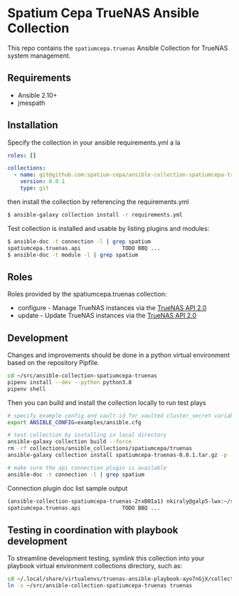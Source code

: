 # Spatium Cepa TrueNAS Ansible Collection

This repo contains the `spatiumcepa.truenas` Ansible Collection for TrueNAS system management.

## Requirements

- Ansible 2.10+
- jmespath

## Installation

Specify the collection in your ansible requirements.yml a la

```yaml
roles: []

collections:
  - name: git@github.com:spatium-cepa/ansible-collection-spatiumcepa-truenas.git
    version: 0.0.1
    type: git
```

then install the collection by referencing the requirements.yml

```sh
$ ansible-galaxy collection install -r requirements.yml
```

Test collection is installed and usable by listing plugins and modules:

```sh
$ ansible-doc -t connection -l | grep spatium
spatiumcepa.truenas.api             TODO BBQ ...
$ ansible-doc -t module -l | grep spatium
```

## Roles

Roles provided by the spatiumcepa.truenas collection:

- configure - Manage TrueNAS instances via the [TrueNAS API 2.0](https://www.truenas.com/docs/core/api/)
- update - Update TrueNAS instances via the [TrueNAS API 2.0](https://www.truenas.com/docs/core/api/)

## Development

Changes and improvements should be done in a python virtual environment based on the repository Pipfile.

```sh
cd ~/src/ansible-collection-spatiumcepa-truenas
pipenv install --dev --python python3.8
pipenv shell
```

Then you can build and install the collection locally to run test plays

```sh
# specify example config and vault-id for vaulted cluster_secret variable
export ANSIBLE_CONFIG=examples/ansible.cfg

# test collection by installing in local directory
ansible-galaxy collection build --force
rm -rf collections/ansible_collections/spatiumcepa/truenas
ansible-galaxy collection install spatiumcepa-truenas-0.0.1.tar.gz -p ./collections

# make sure the api connection plugin is available
ansible-doc -t connection -l | grep spatium
```

Connection plugin doc list sample output

```sh
(ansible-collection-spatiumcepa-truenas-2rxB0Ia1) nkiraly@galp5-lwx:~/src/ansible-collection-spatiumcepa-truenas$ ansible-doc -t connection -l | grep spatium
spatiumcepa.truenas.api             TODO BBQ ...
```

## Testing in coordination with playbook development

To streamline development testing, symlink this collection into your playbook virtual environment collections directory, such as:

```sh
cd ~/.local/share/virtualenvs/truenas-ansible-playbook-ayo7nGjX/collections/ansible_collections/spatiumcepa/
ln -s ~/src/ansible-collection-spatiumcepa-truenas truenas
```

